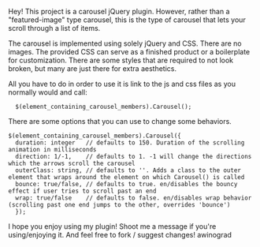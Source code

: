 Hey! This project is a carousel jQuery plugin. However, rather than a "featured-image" type carousel, this is the type of carousel that lets your scroll through a list of items.

The carousel is implemented using solely jQuery and CSS. There are no images. The provided CSS can serve as a finished product or a boilerplate for customization. There are some styles that are required to not look broken, but many are just there for extra aesthetics.

All you have to do in order to use it is link to the js and css files as you normally would and call:

```
  $(element_containing_carousel_members).Carousel();
```

There are some options that you can use to change some behaviors.

```
$(element_containing_carousel_members).Carousel({
  duration: integer   // defaults to 150. Duration of the scrolling animation in milliseconds
  direction: 1/-1,    // defaults to 1. -1 will change the directions which the arrows scroll the carousel
  outerClass: string, // defaults to ''. Adds a class to the outer element that wraps around the element on which Carousel() is called
  bounce: true/false, // defaults to true. en/disables the bouncy effect if user tries to scroll past an end
  wrap: true/false    // defaults to false. en/disables wrap behavior (scrolling past one end jumps to the other, overrides 'bounce')
  });
```

I hope you enjoy using my plugin! Shoot me a message if you're using/enjoying it. And feel free to fork / suggest changes!
awinograd